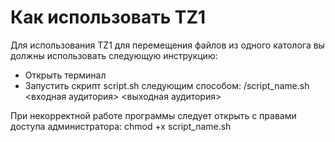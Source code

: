 
# Как использовать TZ1

Для использования TZ1 для перемещения файлов из одного католога вы должны использовать следующую инструкцию:


- Открыть терминал 
- Запустить скрипт script.sh следующим способом:
/script_name.sh <входная аудитория> <выходная аудитория>


При некорректной работе программы следует открыть с правами доступа администратора:
chmod +x script_name.sh